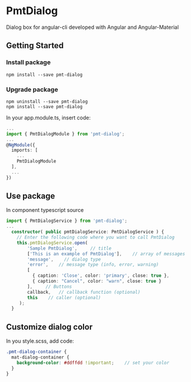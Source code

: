 # PmtDialog

Dialog box for angular-cli developed with Angular and Angular-Material

## Getting Started
### Install package
```
npm install --save pmt-dialog
```

### Upgrade package
```
npm uninstall --save pmt-dialog
npm install --save pmt-dialog
```

In your app.module.ts, insert code:
``` typescript
...
import { PmtDialogModule } from 'pmt-dialog';
...
@NgModule({
  imports: [
    ...
    PmtDialogModule
  ],
  ...
})
```

## Use package

In component typescript source
``` typescript
import { PmtDialogService } from 'pmt-dialog';
...
  constructor( public pmtDialogService: PmtDialogService ) {
    // Enter the following code where you want to call PmtDialog
    this.pmtDialogService.open( 
        'Sample PmtDialog',     // title
        ['This is an example of PmtDialog'],    // array of messages
        'message',    // dialog type
        'error',    // message type (info, error, warning)  
        [
          { caption: 'Close', color: 'primary', close: true },
          { caption: "Cancel", color: "warn", close: true }
        ],     // Buttons
        callback,   // callback function (optional)
        this    // caller (optional)
     );
  }
```


## Customize dialog color
In you style.scss, add code:
``` scss
.pmt-dialog-container { 
  mat-dialog-container {
    background-color: #ddffdd !important;    // set your color
  }
}
```

